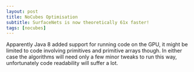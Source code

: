 ```yaml
---
layout: post
title: NoCubes Optimisation
subtitle: SurfaceNets is now theoretically 61x faster!
tags: [nocubes]
---
```


Apparently Java 8 added support for running code on the GPU, it might be limited to code involving primitives and primitive arrays though. In either case the algorithms will need only a few minor tweaks to run this way, unfortunately code readability will suffer a lot.